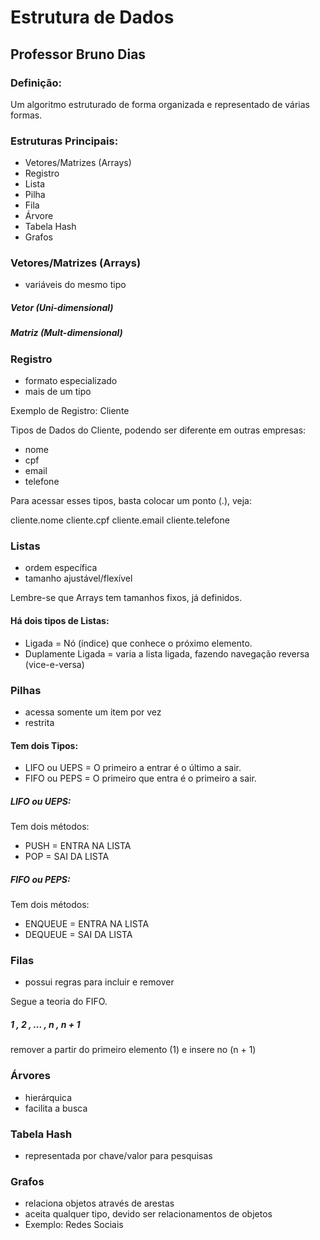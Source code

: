 # Estrutura de Dados
## Professor Bruno Dias

### Definição:

Um algoritmo estruturado de forma organizada e representado de várias formas.

### Estruturas Principais:

- Vetores/Matrizes (Arrays)
- Registro
- Lista
- Pilha
- Fila
- Árvore
- Tabela Hash
- Grafos

### Vetores/Matrizes (Arrays)

- variáveis do mesmo tipo

##### Vetor (Uni-dimensional)
##### Matriz (Mult-dimensional)

### Registro

- formato especializado
- mais de um tipo

Exemplo de Registro: Cliente

Tipos de Dados do Cliente, podendo ser diferente em outras empresas:

- nome
- cpf
- email
- telefone

Para acessar esses tipos, basta colocar um ponto (.), veja:

cliente.nome
cliente.cpf
cliente.email
cliente.telefone

### Listas

- ordem específica
- tamanho ajustável/flexível

Lembre-se que Arrays tem tamanhos fixos, já definidos.

#### Há dois tipos de Listas:

- Ligada = Nó (índice) que conhece o próximo elemento.
- Duplamente Ligada = varia a lista ligada, fazendo navegação reversa (vice-e-versa)

### Pilhas

- acessa somente um item por vez
- restrita

#### Tem dois Tipos:

- LIFO ou UEPS = O primeiro a entrar é o último a sair.
- FIFO ou PEPS = O primeiro que entra é o primeiro a sair.

##### LIFO ou UEPS:

Tem dois métodos:

- PUSH = ENTRA NA LISTA
- POP = SAI DA LISTA

##### FIFO ou PEPS:

Tem dois métodos:

- ENQUEUE = ENTRA NA LISTA
- DEQUEUE = SAI DA LISTA

### Filas

- possui regras para incluir e remover

Segue a teoria do FIFO.

##### 1 , 2 , ... , n , n + 1

remover a partir do primeiro elemento (1) e insere no (n + 1)

### Árvores

- hierárquica
- facilita a busca

### Tabela Hash

- representada por chave/valor para pesquisas

### Grafos

- relaciona objetos através de arestas
- aceita qualquer tipo, devido ser relacionamentos de objetos
- Exemplo: Redes Sociais

